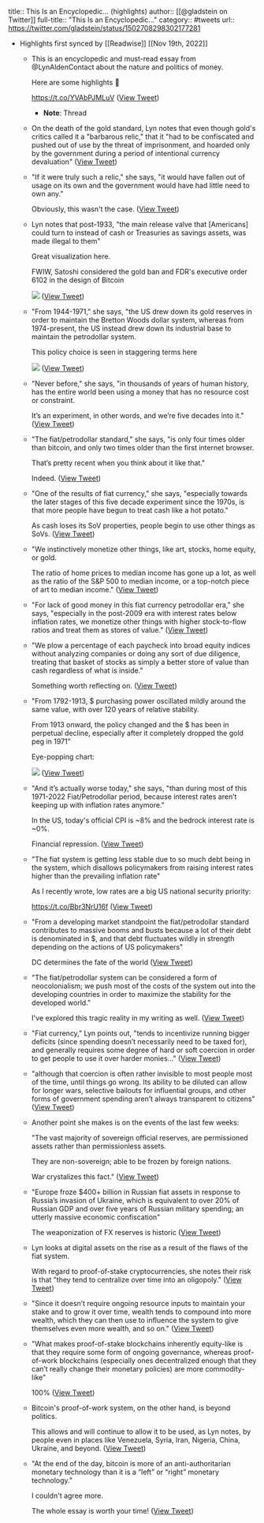 title:: This Is an Encyclopedic... (highlights)
author:: [[@gladstein on Twitter]]
full-title:: "This Is an Encyclopedic..."
category:: #tweets
url:: https://twitter.com/gladstein/status/1502708298302177281

- Highlights first synced by [[Readwise]] [[Nov 19th, 2022]]
	- This is an encyclopedic and must-read essay from @LynAldenContact about the nature and politics of money.
	  
	  Here are some highlights 🧵
	  
	  https://t.co/YVAbPJMLuV ([View Tweet](https://twitter.com/gladstein/status/1502708298302177281))
		- **Note**: Thread
	- On the death of the gold standard, Lyn notes that even though gold's critics called it a "barbarous relic," that it "had to be confiscated and pushed out of use by the threat of imprisonment, and hoarded only by the government during a period of intentional currency devaluation" ([View Tweet](https://twitter.com/gladstein/status/1502708302685237249))
	- "If it were truly such a relic," she says, "it would have fallen out of usage on its own and the government would have had little need to own any."
	  
	  Obviously, this wasn't the case. ([View Tweet](https://twitter.com/gladstein/status/1502708306523000833))
	- Lyn notes that post-1933, "the main release valve that [Americans] could turn to instead of cash or Treasuries as savings assets, was made illegal to them"
	  
	  Great visualization here.
	  
	  FWIW, Satoshi considered the gold ban and FDR's executive order 6102 in the design of Bitcoin 
	  
	  ![](https://pbs.twimg.com/media/FNqrekeUYAETz2y.png) ([View Tweet](https://twitter.com/gladstein/status/1502708326664007681))
	- "From 1944-1971," she says, "the US drew down its gold reserves in order to maintain the Bretton Woods dollar system, whereas from 1974-present, the US instead drew down its industrial base to maintain the petrodollar system.
	  
	  This policy choice is seen in staggering terms here 
	  
	  ![](https://pbs.twimg.com/media/FNqs3ENVUAIDrkW.png) ([View Tweet](https://twitter.com/gladstein/status/1502708337485352962))
	- "Never before," she says, "in thousands of years of human history, has the entire world been using a money that has no resource cost or constraint.
	  
	  It’s an experiment, in other words, and we’re five decades into it." ([View Tweet](https://twitter.com/gladstein/status/1502708341419634691))
	- "The fiat/petrodollar standard," she says, "is only four times older than bitcoin, and only two times older than the first internet browser.
	  
	  That’s pretty recent when you think about it like that."
	  
	  Indeed. ([View Tweet](https://twitter.com/gladstein/status/1502708345207107584))
	- "One of the results of fiat currency," she says, "especially towards the later stages of this five decade experiment since the 1970s, is that more people have begun to treat cash like a hot potato."
	  
	  As cash loses its SoV properties, people begin to use other things as SoVs. ([View Tweet](https://twitter.com/gladstein/status/1502708349208444928))
	- "We instinctively monetize other things, like art, stocks, home equity, or gold.
	  
	  The ratio of home prices to median income has gone up a lot, as well as the ratio of the S&P 500 to median income, or a top-notch piece of art to median income." ([View Tweet](https://twitter.com/gladstein/status/1502708352861683715))
	- "For lack of good money in this fiat currency petrodollar era," she says, "especially in the post-2009 era with interest rates below inflation rates, we monetize other things with higher stock-to-flow ratios and treat them as stores of value." ([View Tweet](https://twitter.com/gladstein/status/1502708356884041729))
	- "We plow a percentage of each paycheck into broad equity indices without analyzing companies or doing any sort of due diligence, treating that basket of stocks as simply a better store of value than cash regardless of what is inside."
	  
	  Something worth reflecting on. ([View Tweet](https://twitter.com/gladstein/status/1502708360826687492))
	- "From 1792-1913, $ purchasing power oscillated mildly around the same value, with over 120 years of relative stability.
	  
	  From 1913 onward, the policy changed and the $ has been in perpetual decline, especially after it completely dropped the gold peg in 1971"
	  
	  Eye-popping chart: 
	  
	  ![](https://pbs.twimg.com/media/FNqtdIpVkAImKHT.png) ([View Tweet](https://twitter.com/gladstein/status/1502708371052371968))
	- "And it’s actually worse today," she says, "than during most of this 1971-2022 Fiat/Petrodollar period, because interest rates aren’t keeping up with inflation rates anymore."
	  
	  In the US, today's official CPI is ~8% and the bedrock interest rate is ~0%.
	  
	  Financial repression. ([View Tweet](https://twitter.com/gladstein/status/1502708375456399362))
	- "The fiat system is getting less stable due to so much debt being in the system, which disallows policymakers from raising interest rates higher than the prevailing inflation rate"
	  
	  As I recently wrote, low rates are a big US national security priority:
	  
	  https://t.co/Bbr3NrU16f ([View Tweet](https://twitter.com/gladstein/status/1502708379822690304))
	- "From a developing market standpoint the fiat/petrodollar standard contributes to massive booms and busts because a lot of their debt is denominated in $, and that debt fluctuates wildly in strength depending on the actions of US policymakers"
	  
	  DC determines the fate of the world ([View Tweet](https://twitter.com/gladstein/status/1502708383966658561))
	- "The fiat/petrodollar system can be considered a form of neocolonialism; we push most of the costs of the system out into the developing countries in order to maximize the stability for the developed world."
	  
	  I've explored this tragic reality in my writing as well. ([View Tweet](https://twitter.com/gladstein/status/1502708387594727430))
	- "Fiat currency," Lyn points out, "tends to incentivize running bigger deficits (since spending doesn’t necessarily need to be taxed for), and generally requires some degree of hard or soft coercion in order to get people to use it over harder monies..." ([View Tweet](https://twitter.com/gladstein/status/1502708391692492800))
	- "although that coercion is often rather invisible to most people most of the time, until things go wrong. Its ability to be diluted can allow for longer wars, selective bailouts for influential groups, and other forms of government spending aren’t always transparent to citizens" ([View Tweet](https://twitter.com/gladstein/status/1502708395618447360))
	- Another point she makes is on the events of the last few weeks:
	  
	  "The vast majority of sovereign official reserves, are permissioned assets rather than permissionless assets.
	  
	  They are non-sovereign; able to be frozen by foreign nations.
	  
	  War crystalizes this fact." ([View Tweet](https://twitter.com/gladstein/status/1502708400022466560))
	- "Europe froze $400+ billion in Russian fiat assets in response to Russia’s invasion of Ukraine, which is equivalent to over 20% of Russian GDP and over five years of Russian military spending; an utterly massive economic confiscation"
	  
	  The weaponization of FX reserves is historic ([View Tweet](https://twitter.com/gladstein/status/1502708403667292160))
	- Lyn looks at digital assets on the rise as a result of the flaws of the fiat system.
	  
	  With regard to proof-of-stake cryptocurrencies, she notes their risk is that "they tend to centralize over time into an oligopoly." ([View Tweet](https://twitter.com/gladstein/status/1502708407672868864))
	- "Since it doesn’t require ongoing resource inputs to maintain your stake and to grow it over time, wealth tends to compound into more wealth, which they can then use to influence the system to give themselves even more wealth, and so on." ([View Tweet](https://twitter.com/gladstein/status/1502708411313496064))
	- "What makes proof-of-stake blockchains inherently equity-like is that they require some form of ongoing governance, whereas proof-of-work blockchains (especially ones decentralized enough that they can’t really change their monetary policies) are more commodity-like"
	  
	  100% ([View Tweet](https://twitter.com/gladstein/status/1502708415432323072))
	- Bitcoin's proof-of-work system, on the other hand, is beyond politics.
	  
	  This allows and will continue to allow it to be used, as Lyn notes, by people even in places like Venezuela, Syria, Iran, Nigeria, China, Ukraine, and beyond. ([View Tweet](https://twitter.com/gladstein/status/1502708419198787584))
	- "At the end of the day, bitcoin is more of an anti-authoritarian monetary technology than it is a “left” or “right” monetary technology."
	  
	  I couldn't agree more.
	  
	  The whole essay is worth your time! ([View Tweet](https://twitter.com/gladstein/status/1502708422805889027))
